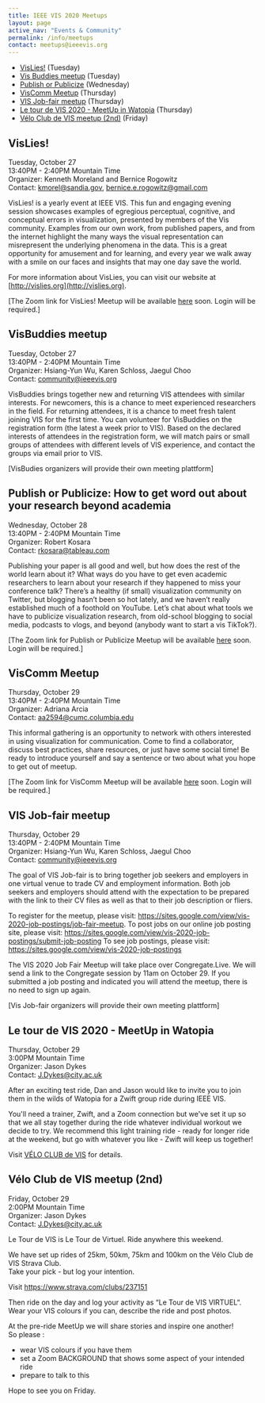 ```yaml
---
title: IEEE VIS 2020 Meetups
layout: page
active_nav: "Events & Community"
permalink: /info/meetups
contact: meetups@ieeevis.org
---
```


* [VisLies!](#vislies) (Tuesday)
* [Vis Buddies meetup](#vis-newcomers) (Tuesday)
* [Publish or Publicize](#publish) (Wednesday)
* [VisComm Meetup](#viscomm) (Thursday)
* [VIS Job-fair meetup](#vis-jobfair) (Thursday)
* [Le tour de VIS 2020 - MeetUp in Watopia](#vis-velo) (Thursday)
* [Vélo Club de VIS meetup (2nd)](#vis-velo2) (Friday)

## <a name="vislies"></a>VisLies!

Tuesday, October 27<br>
13:40PM - 2:40PM Mountain Time<br>
Organizer: Kenneth Moreland and Bernice Rogowitz<br>
Contact: kmorel@sandia.gov, bernice.e.rogowitz@gmail.com

VisLies! is a yearly event at IEEE VIS. This fun and engaging evening session showcases examples of egregious perceptual, cognitive, and conceptual errors in visualization, presented by members of the Vis community.  Examples from our own work, from published papers, and from the internet highlight the many ways the visual representation can misrepresent the underlying phenomena in the data. This is a great opportunity for amusement and for learning, and every year we walk away with a smile on our faces and insights that may one day save the world.

For more information about VisLies, you can visit our website at [http://vislies.org](http://vislies.org).

[The Zoom link for VisLies! Meetup will be available [here](https://virtual.ieeevis.org/session_m-comm.html) soon. Login will  be required.]

## <a name="vis-newcomers"></a>VisBuddies meetup

Tuesday, October 27<br>
13:40PM - 2:40PM Mountain Time<br>
Organizer: Hsiang-Yun Wu, Karen Schloss, Jaegul Choo<br>
Contact: community@ieeevis.org

VisBuddies brings together new and returning VIS attendees with similar interests. For newcomers, this is a chance to meet experienced researchers in the field. For returning attendees, it is a chance to meet fresh talent joining VIS for the first time. You can volunteer for VisBuddies on the registration form (the latest a week prior to VIS). Based on the declared interests of attendees in the registration form, we will match pairs or small groups of attendees with different levels of VIS experience, and contact the groups via email prior to VIS.

[VisBudies organizers will provide their own meeting plattform]

## <a name="publish"></a>Publish or Publicize: How to get word out about your research beyond academia

Wednesday, October 28<br>
13:40PM - 2:40PM Mountain Time<br>
Organizer: Robert Kosara<br>
Contact: rkosara@tableau.com

Publishing your paper is all good and well, but how does the rest of the world learn about it? What ways do you have to get even academic researchers to learn about your research if they happened to miss your conference talk? There’s a healthy (if small) visualization community on Twitter, but blogging hasn’t been so hot lately, and we haven’t really established much of a foothold on YouTube. Let’s chat about what tools we have to publicize visualization research, from old-school blogging to social media, podcasts to vlogs, and beyond (anybody want to start a vis TikTok?).

[The Zoom link for Publish or Publicize Meetup will be available [here](https://virtual.ieeevis.org/session_m-publish.html) soon. Login will be required.]

## <a name="viscomm"></a>VisComm Meetup

Thursday, October 29<br>
13:40PM - 2:40PM Mountain Time<br>
Organizer: Adriana Arcia<br>
Contact: aa2594@cumc.columbia.edu

This informal gathering is an opportunity to network with others interested in using visualization for communication. Come to find a collaborator, discuss best practices, share resources, or just have some social time! Be ready to introduce yourself and say a sentence or two about what you hope to get out of meetup.

[The Zoom link for VisComm Meetup will be available [here](https://virtual.ieeevis.org/session_m-publish.html) soon. Login will be required.]

## <a name="vis-jobfair"></a>VIS Job-fair meetup

Thursday, October 29<br>
13:40PM - 2:40PM Mountain Time<br>
Organizer: Hsiang-Yun Wu, Karen Schloss, Jaegul Choo<br>
Contact: community@ieeevis.org

The goal of VIS Job-fair is to bring together job seekers and employers in one virtual venue to trade CV and employment information. Both job seekers and employers should attend with the expectation to be prepared with the link to their CV files as well as that to their job description or fliers.

To register for the meetup, please visit: https://sites.google.com/view/vis-2020-job-postings/job-fair-meetup. 
To post jobs on our online job posting site, please visit: https://sites.google.com/view/vis-2020-job-postings/submit-job-posting
To see job postings, please visit: https://sites.google.com/view/vis-2020-job-postings


The VIS 2020 Job Fair Meetup will take place over Congregate.Live. We will send a link to the Congregate session by 11am on October 29. If you submitted a job posting and indicated you will attend the meetup, there is no need to sign up again.



[Vis Job-fair organizers will provide their own meeting plattform]


## <a name="vis-velo"></a> Le tour de VIS 2020 - MeetUp in Watopia

Thursday, October 29<br>
3:00PM Mountain Time<br>
Organizer: Jason Dykes <br>
Contact: J.Dykes@city.ac.uk

After an exciting test ride, Dan and Jason would like to invite you to join them in the wilds of Watopia for a Zwift group ride during IEEE VIS.

You'll need a trainer, Zwift, and a Zoom connection but we've set it up so that we all stay together during the ride whatever individual workout we decide to try. We recommend this light training ride - ready for longer ride at the weekend, but go with whatever you like - Zwift will keep us together!

Visit [VÉLO CLUB de VIS](https://www.gicentre.net/velo-club-de-vis) for details. 


## <a name="#vis-velo2"></a> Vélo Club de VIS meetup (2nd)

Friday, October 29<br>
2:00PM Mountain Time<br>
Organizer: Jason Dykes <br>
Contact: J.Dykes@city.ac.uk

Le Tour de VIS is Le Tour de Virtuel.
Ride anywhere this weekend.

We have set up rides of 25km, 50km, 75km and 100km on the Vélo Club de VIS Strava Club.<br>
Take your pick - but log your intention.

Visit https://www.strava.com/clubs/237151

Then ride on the day and log your activity as “Le Tour de VIS VIRTUEL“.<br>
Wear your VIS colours if you can, describe the ride and post photos.

At the pre-ride MeetUp we will share stories and inspire one another!<br>
So please :

 * wear VIS colours if you have them
 * set a Zoom BACKGROUND that shows some aspect of your intended ride
 * prepare to talk to this  

Hope to see you on Friday.

